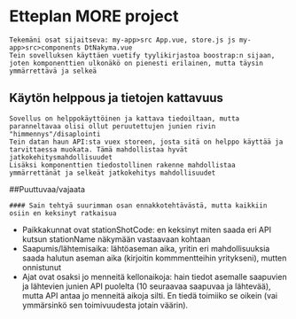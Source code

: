 # Etteplan MORE project
```
Tekemäni osat sijaitseva: my-app>src App.vue, store.js js my-app>src>components DtNakyma.vue
Tein sovelluksen käyttäen vuetify tyylikirjastoa boostrap:n sijaan, joten komponenttien ulkonäkö on pienesti erilainen, mutta täysin ymmärrettävä ja selkeä
```

## Käytön helppous ja tietojen kattavuus
```
Sovellus on helppokäyttöinen ja kattava tiedoiltaan, mutta paranneltavaa olisi ollut peruutettujen junien rivin "himmennys"/disaplointi
Tein datan haun API:sta vuex storeen, josta sitä on helppo käyttää ja tarvittaessa muokata. Tämä mahdollistaa hyvät jatkokehitysmahdollisuudet
Lisäksi komponenttien tiedostollinen rakenne mahdollistaa ymmärrettänät ja selkeät jatkokehitys mahdollisuudet
```


##Puuttuvaa/vajaata
```
#### Sain tehtyä suurimman osan ennakkotehtävästä, mutta kaikkiin osiin en keksinyt ratkaisua
```
- Paikkakunnat ovat stationShotCode: en keksinyt miten saada eri API kutsun stationName näkymään vastaavaan kohtaan
- Saapumis/lähtemisaika: lähtöaseman aika, yritin eri mahdollisuuksia saada halutun aseman aika (kirjoitin kommmentteihin yritykseni), mutten onnistunut
- Ajat ovat osaksi jo menneitä kellonaikoja: hain tiedot asemalle saapuvien ja lähtevien junien API puolelta (10 seuraavaa saapuvaa ja lähtevää),
mutta API antaa jo menneitä aikoja silti. En tiedä toimiiko se oikein (vai ymmärsinkö sen toimivuudesta jotain väärin).
```
